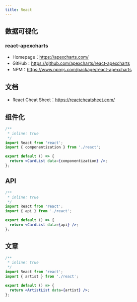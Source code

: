 ```yaml
---
title: React
---
```


## 数据可视化

### react-apexcharts

- Homepage：https://apexcharts.com/
- GitHub：https://github.com/apexcharts/react-apexcharts
- NPM：https://www.npmjs.com/package/react-apexcharts

## 文档

- React Cheat Sheet：https://reactcheatsheet.com/

## 组件化

```jsx
/**
 * inline: true
 */
import React from 'react';
import { componentization } from './react';

export default () => {
  return <CardList data={componentization} />;
};
```

## API

```jsx
/**
 * inline: true
 */
import React from 'react';
import { api } from './react';

export default () => {
  return <CardList data={api} />;
};
```

## 文章

```jsx
/**
 * inline: true
 */
import React from 'react';
import { artist } from './react';

export default () => {
  return <ArtistList data={artist} />;
};
```
